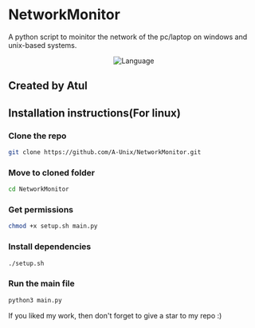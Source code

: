 # NetworkMonitor
 A python script to moinitor the network of the pc/laptop on windows and unix-based systems.

<p align="center">
  <img src="https://img.shields.io/badge/Language-Python/Bash-yellow" alt="Language" />
</p>

## Created by Atul

## Installation instructions(For linux)
 ### Clone the repo
  ```bash
  git clone https://github.com/A-Unix/NetworkMonitor.git
  ```
 ### Move to cloned folder
 ```bash
 cd NetworkMonitor
 ```
 ### Get permissions
  ```bash
  chmod +x setup.sh main.py
  ```
 ### Install dependencies
  ```bash
  ./setup.sh
  ```
 ### Run the main file
  ```bash
  python3 main.py
  ```
If you liked my work, then don't forget to give a star to my repo :)
